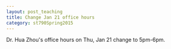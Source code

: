```yaml
---
layout: post_teaching
title: Change Jan 21 office hours
category: st790Spring2015
---
```


Dr. Hua Zhou's office hours on Thu, Jan 21 change to 5pm-6pm.


